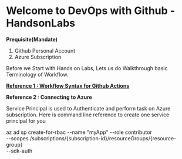 # Welcome to DevOps with Github - HandsonLabs

**Prequisite(Mandate)**
1. Github Personal Account
2. Azure Subscription


Before we Start with Hands on Labs, Lets us do Walkthrough basic Terminology of Workflow. 

**[Reference 1 : Workflow Syntax for Github Actions ](https://docs.github.com/en/free-pro-team@latest/actions/reference/workflow-syntax-for-github-actions)**



**Reference 2 : Connecting to Azure**

Service Principal is used to Authenticate and perform task on Azure subscription.
Here is command line reference to create one service principal for you

az ad sp create-for-rbac --name "myApp" --role contributor \
                                --scopes /subscriptions/{subscription-id}/resourceGroups/{resource-group} \
                                --sdk-auth
